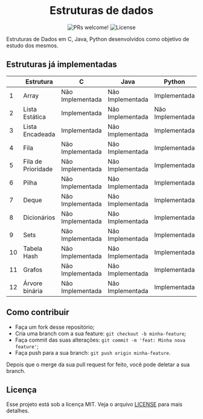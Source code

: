 <h1 align="center">
  Estruturas de dados
</h1>


<p align="center">
 <img src="https://img.shields.io/static/v1?label=PRs&message=welcome&color=7159c1&labelColor=000000" alt="PRs welcome!" />
  <img alt="License" src="https://img.shields.io/static/v1?label=license&message=MIT&color=7159c1&labelColor=000000">
</p>

Estruturas de Dados em C, Java, Python desenvolvidos como objetivo de estudo dos mesmos.

## Estruturas já implementadas

|    | Estrutura                 | C | Java | Python |
|----|-------------------------------------|-------|------|--------|
| 1  | Array           | Não Implementada | Não Implementada | Implementada |
| 2  | Lista Estática            | Implementada | Não Implementada | Não Implementada |
| 3  | Lista Encadeada           | Implementada | Não Implementada | Implementada |
| 4  | Fila         | Não Implementada| Não Implementada | Implementada |
| 5  | Fila de Prioridade        | Não Implementada| Não Implementada | Implementada |
| 6  | Pilha         | Não Implementada| Não Implementada | Implementada |
| 7  | Deque         | Não Implementada| Não Implementada | Implementada |
| 8  | Dicionários         | Não Implementada| Não Implementada | Implementada |
| 9  | Sets         | Não Implementada| Não Implementada | Implementada |
| 10  | Tabela Hash         | Não Implementada| Não Implementada | Implementada |
| 11  | Grafos         | Não Implementada | Não Implementada | Implementada |
| 12  | Árvore binária         | Não Implementada | Não Implementada | Implementada |

## Como contribuir

- Faça um fork desse repositório;
- Cria uma branch com a sua feature: `git checkout -b minha-feature`;
- Faça commit das suas alterações: `git commit -m 'feat: Minha nova feature'`;
- Faça push para a sua branch: `git push origin minha-feature`.

Depois que o merge da sua pull request for feito, você pode deletar a sua branch.

## Licença

Esse projeto está sob a licença MIT. Veja o arquivo [LICENSE](LICENSE.md) para mais detalhes.
